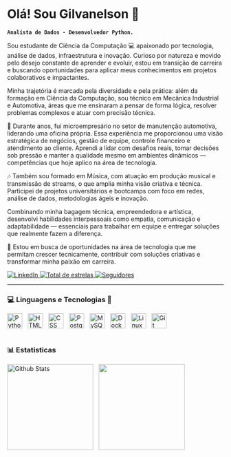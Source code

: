 # Olá! Sou Gilvanelson 👋
**`Analista de Dados - Desenvolvedor Python.`**

Sou estudante de Ciência da Computação 💻 apaixonado por tecnologia, análise de dados, infraestrutura e inovação. Curioso por natureza e movido pelo desejo constante de aprender e evoluir, estou em transição de carreira e buscando oportunidades para aplicar meus conhecimentos em projetos colaborativos e impactantes.

Minha trajetória é marcada pela diversidade e pela prática: além da formação em Ciência da Computação, sou técnico em Mecânica Industrial e Automotiva, áreas que me ensinaram a pensar de forma lógica, resolver problemas complexos e atuar com precisão técnica.

💼 Durante anos, fui microempresário no setor de manutenção automotiva, liderando uma oficina própria. Essa experiência me proporcionou uma visão estratégica de negócios, gestão de equipe, controle financeiro e atendimento ao cliente. Aprendi a lidar com desafios reais, tomar decisões sob pressão e manter a qualidade mesmo em ambientes dinâmicos — competências que hoje aplico na área de tecnologia.

🎶 Também sou formado em Música, com atuação em produção musical e transmissão de streams, o que amplia minha visão criativa e técnica. Participei de projetos universitários e bootcamps com foco em redes, análise de dados, metodologias ágeis e inovação.

 Combinando minha bagagem técnica, empreendedora e artística, desenvolvi habilidades interpessoais como empatia, comunicação e adaptabilidade — essenciais para trabalhar em equipe e entregar soluções que realmente fazem a diferença.

🎯 Estou em busca de oportunidades na área de tecnologia que me permitam crescer tecnicamente, contribuir com soluções criativas e transformar minha paixão em carreira.


<p align="left">
    <a href="https://www.linkedin.com/in/gilvanelson-nascimento-8b3758209/" target="_blank">
    <img 
        alt="LinkedIn" 
        title="Conecte-se comigo no LinkedIn" 
        src="https://img.shields.io/badge/LinkedIn-0077B5?style=for-the-badge&logo=linkedin&logoColor=white"
    />
    </a>
    <a href="https://github.com/gilvanelsom?tab=stars">
        <img 
            alt="Total de estrelas" 
            title="Total de estrelas GitHub" 
            src="https://custom-icon-badges.demolab.com/github/stars/gilvanelsom?color=55960c&style=for-the-badge&labelColor=488207&logo=star&label=estrelas"
        />
    </a>
    <a href="https://github.com/gilvanelsom?tab=followers">
        <img 
            alt="Seguidores" 
            title="Me siga no GitHub" 
            src="https://custom-icon-badges.demolab.com/github/followers/gilvanelsom?color=236ad3&labelColor=1155ba&style=for-the-badge&logo=github&label=Seguidores&logoColor=white"
        />
    </a>
</p>

---

### 💻 Linguagens e Tecnologias 🤖

<img 
    align="left"
    alt="Python"
    title="Python"
    width="35px"
    style="padding-right: 10px;"
    src="https://cdn.jsdelivr.net/gh/devicons/devicon@latest/icons/python/python-original.svg"    
/>
<img 
    align="left"
    alt="HTML"
    title="HTML"
    width="35px"
    style="padding-right: 10px;"
    src="https://cdn.jsdelivr.net/gh/devicons/devicon@latest/icons/html5/html5-original.svg"
/>
<img 
    align="left"
    alt="CSS"
    title="CSS"
    width="35px"
    style="padding-right: 10px;"
    src="https://cdn.jsdelivr.net/gh/devicons/devicon@latest/icons/css3/css3-original.svg"
/>
<img 
    align="left"
    alt="PostgreSQL"
    title="PostgreSQL"
    width="35px"
    style="padding-right: 10px;"
    src="https://cdn.jsdelivr.net/gh/devicons/devicon@latest/icons/postgresql/postgresql-original.svg"
/>
<img 
    align="left"
    alt="MySQL"
    title="MySQL"
    width="35px"
    style="padding-right: 10px;"
    src="https://cdn.jsdelivr.net/gh/devicons/devicon@latest/icons/mysql/mysql-original.svg"
/>
<img 
    align="left"
    alt="Docker"
    title="Docker"
    width="35px"
    style="padding-right: 10px;"
    src="https://cdn.jsdelivr.net/gh/devicons/devicon@latest/icons/docker/docker-original.svg"
/>
<img 
    align="left"
    alt="Linux"
    title="Linux"
    width="35px"
    style="padding-right: 10px;"
    src="https://cdn.jsdelivr.net/gh/devicons/devicon@latest/icons/linux/linux-original.svg"
/>
<img 
    align="left"
    alt="Git"
    title="Git"
    width="35px"
    style="padding-right: 10px;"
    src="https://cdn.jsdelivr.net/gh/devicons/devicon@latest/icons/git/git-original.svg"/>
    
<br/>
<br/>
<br/>

### 📊 Estatisticas

<p>
    <img 
        align="left" 
        alt="Github Stats" 
        height="200" 
        style="padding-right: 10px" 
        src="https://github-readme-stats.vercel.app/api?username=gilvanelsom&show_icons=true&theme=tokyonight&include_all_commits=true" 
    />
    <img 
        align="left" 
        alt="" 
        height="200" 
        style="padding-right: 10px" 
        src="https://github-readme-stats.vercel.app/api/top-langs/?username=gilvanelsom&theme=tokyonight&layout=compact&custom_title=Tecnologias&langs_count=9"
    />
</p>
